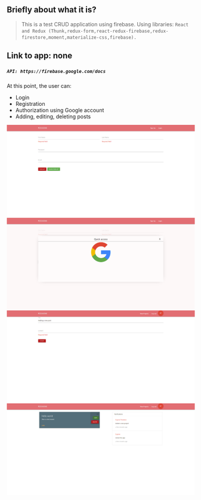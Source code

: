 ## Briefly about what it is?
> This is a test CRUD application using firebase.
Using libraries: `React and Redux (Thunk,redux-form,react-redux-firebase,redux-firestore,moment,materialize-css,firebase).`
## Link to app: none
##### `API: https://firebase.google.com/docs`
At this point, the user can: 
 - Login 
 - Registration
 - Authorization using Google account
 - Adding, editing, deleting posts
  
![demo](https://github.com/sieugene/planningApp/blob/master/planning-app/src/assets/gh_img/01.png?raw=true)
![demo](https://github.com/sieugene/planningApp/blob/master/planning-app/src/assets/gh_img/02.png?raw=true)
![demo](https://github.com/sieugene/planningApp/blob/master/planning-app/src/assets/gh_img/03.png?raw=true)
![demo](https://github.com/sieugene/planningApp/blob/master/planning-app/src/assets/gh_img/04.png?raw=true)



